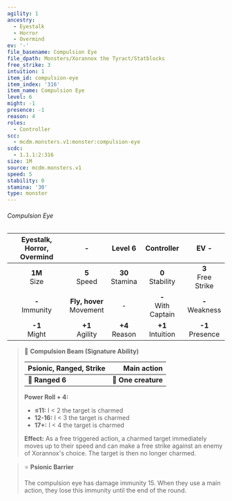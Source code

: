 ```yaml
---
agility: 1
ancestry:
  - Eyestalk
  - Horror
  - Overmind
ev: '-'
file_basename: Compulsion Eye
file_dpath: Monsters/Xorannox the Tyract/Statblocks
free_strike: 3
intuition: 1
item_id: compulsion-eye
item_index: '316'
item_name: Compulsion Eye
level: 6
might: -1
presence: -1
reason: 4
roles:
  - Controller
scc:
  - mcdm.monsters.v1:monster:compulsion-eye
scdc:
  - 1.1.1:2:316
size: 1M
source: mcdm.monsters.v1
speed: 5
stability: 0
stamina: '30'
type: monster
---
```


###### Compulsion Eye

| Eyestalk, Horror, Overmind |              -               |       Level 6       |       Controller        |          EV -          |
| :------------------------: | :--------------------------: | :-----------------: | :---------------------: | :--------------------: |
|      **1M**<br/> Size      |       **5**<br/> Speed       | **30**<br/> Stamina |  **0**<br/> Stability   | **3**<br/> Free Strike |
|    **-**<br/> Immunity     | **Fly, hover**<br/> Movement |          -          | **-**<br/> With Captain |  **-**<br/> Weakness   |
|     **-1**<br/> Might      |     **+1**<br/> Agility      | **+4**<br/> Reason  |  **+1**<br/> Intuition  |  **-1**<br/> Presence  |

<!-- -->
> 🏹 **Compulsion Beam (Signature Ability)**
>
> | **Psionic, Ranged, Strike** |     **Main action** |
> | --------------------------- | ------------------: |
> | **📏 Ranged 6**             | **🎯 One creature** |
>
> **Power Roll + 4:**
>
> - **≤11:** I < 2 the target is charmed
> - **12-16:** I < 3 the target is charmed
> - **17+:** I < 4 the target is charmed
>
> **Effect:** As a free triggered action, a charmed target immediately moves up to their speed and can make a free strike against an enemy of Xorannox's choice. The target is then no longer charmed.

<!-- -->
> ⭐️ **Psionic Barrier**
>
> The compulsion eye has damage immunity 15. When they use a main action, they lose this immunity until the end of the round.

